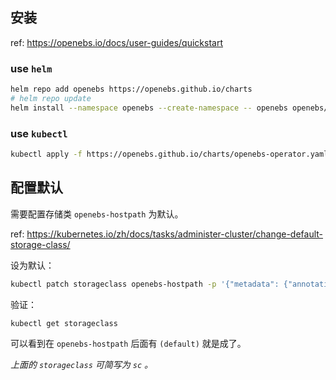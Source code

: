 
## 安装

ref: https://openebs.io/docs/user-guides/quickstart


### use `helm`

~~~ sh
helm repo add openebs https://openebs.github.io/charts
# helm repo update
helm install --namespace openebs --create-namespace -- openebs openebs/openebs
~~~

### use `kubectl`

~~~ sh
kubectl apply -f https://openebs.github.io/charts/openebs-operator.yaml
~~~

## 配置默认

需要配置存储类 `openebs-hostpath` 为默认。

ref: https://kubernetes.io/zh/docs/tasks/administer-cluster/change-default-storage-class/

设为默认：

~~~ sh
kubectl patch storageclass openebs-hostpath -p '{"metadata": {"annotations":{"storageclass.kubernetes.io/is-default-class":"true"}}}'
~~~

验证：

~~~ sh
kubectl get storageclass
~~~

可以看到在 `openebs-hostpath` 后面有 `(default)` 就是成了。

*上面的 `storageclass` 可简写为 `sc` 。*

